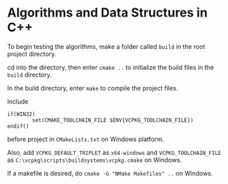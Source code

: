 # Algorithms and Data Structures in C++

To begin testing the algorithms, make a folder called `build` in the root project directory.

cd into the directory, then enter `cmake ..` to initialize the build files in the `build` directory.

In the build directory, enter `make` to compile the project files.

Include
```
if(WIN32)
        set(CMAKE_TOOLCHAIN_FILE $ENV{VCPKG_TOOLCHAIN_FILE})
endif()
```
before project in ```CMakeLists.txt``` on Windows platform.

Also, add ```VCPKG_DEFAULT_TRIPLET``` as ```x64-windows``` and ```VCPKG_TOOLCHAIN_FILE``` as ```C:\vcpkg\scripts\buildsystems\vcpkg.cmake``` on Windows.

If a makefile is desired, do ```cmake -G "NMake Makefiles" ..``` on Windows.
